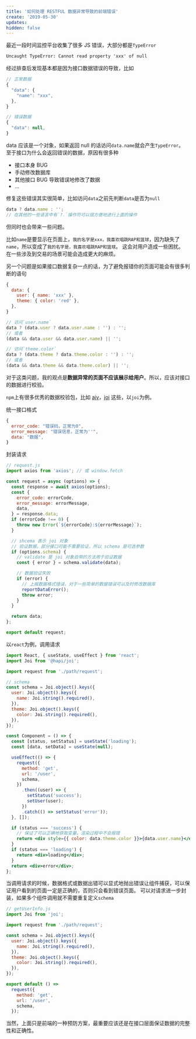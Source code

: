 ```yaml
---
title: '如何处理 RESTFUL 数据异常导致的前端错误'
create: '2019-05-30'
updates:
hidden: false
---
```


最近一段时间监控平台收集了很多 JS 错误，大部分都是`TypeError`

```txt
Uncaught TypeError: Cannot read property 'xxx' of null
```

经过排查后发现基本都是因为接口数据错误的导致，比如

```js
// 正常数据
{
  "data": {
    "name": "xxx",
  },
}

// 错误数据
{
  "data": null,
}
```

data 应该是一个对象，如果返回 null 的话访问`data.name`就会产生`TypeError`。
至于接口为什么会返回错误的数据，原因有很多种

- 接口本身 BUG
- 手动修改数据库
- 其他接口 BUG 导致错误地修改了数据
- ...

修复这些错误其实很简单，比如访问`data`之前先判断`data`是否为`null`

```js
data ? data.name : '';
// 在其他的一些语言中有`?.`操作符可以很方便地进行上面的操作
```

但同时也会带来一些问题。

比如`name`是要显示在页面上，`我的名字是xxx，我喜欢唱跳RAP和篮球`，因为缺失了`name`，所以变成了`我的名字是，我喜欢唱跳RAP和篮球`。
这会对用户造成一些困扰。
在一些涉及到交易的场景可能会造成更大的麻烦。

另一个问题是如果接口数据复杂一点的话，为了避免报错你的页面可能会有很多判断的语句

```js
{
  data: {
    user: { name: 'xxx' },
    theme: { color: 'red' },
  },
}

// 访问`user.name`
data ? (data.user ? data.user.name : '') : '';
// 或者
(data && data.user && data.user.name) || '';

// 访问`theme.color`
data ? (data.theme ? data.theme.color : '') : '';
// 或者
(data && data.theme && data.theme.color) || '';
```

对于这类问题，我的观点是**数据异常的页面不应该展示给用户**。所以，应该对接口的数据进行校验。

`npm`上有很多优秀的数据校验包，比如 [ajv](https://www.npmjs.com/package/ajv)，[joi](https://www.npmjs.com/package/@hapi/joi) 这些，以`joi`为例。

统一接口格式

```js
{
  error_code: "错误码，正常为0",
  error_message: "错误信息，正常为''",
  data: "数据",
}
```

封装请求

```js
// request.js
import axios from 'axios'; // 或 window.fetch

const request = async (options) => {
  const response = await axios(options);
  const {
    error_code: errorCode,
    error_message: errorMessage,
    data,
  } = response.data;
  if (errorCode !== 0) {
    throw new Error(`${errorCode}:${errorMessage}`);
  }

  // shcema 表示 joi 对象
  // 验证数据，部分接口可能不需要验证，所以 schema 是可选参数
  if (options.schema) {
    // validate 是 joi 对象自带的方法用于验证数据
    const { error } = schema.validate(data);

    // 数据验证失败
    if (error) {
      // 上报数据格式错误，对于一些简单的数据错误可以及时修改数据库
      reportDataError();
      throw error;
    }
  }

  return data;
};

export default request;
```

以`react`为例，调用请求

```jsx
import React, { useState, useEffect } from 'react';
import Joi from '@hapi/joi';

import request from './path/request';

// schema
const schema = Joi.object().keys({
  user: Joi.object().keys({
    name: Joi.string().required(),
  }),
  theme: Joi.object().keys({
    color: Joi.string().required(),
  }),
});

const Component = () => {
  const [status, setStatus] = useState('loading');
  const [data, setData] = useState(null);

  useEffect(() => {
    request({
      method: 'get',
      url: '/user',
      schema,
    })
      .then((user) => {
        setStatus('success');
        setUser(user);
      })
      .catch(() => setStatus('error'));
  }, []);

  if (status === 'success') {
    // 保证了可以正确地获取变量，渲染过程中不会报错
    return <div style={{ color: data.theme.color }}>{data.user.name}</duv>;
  }
  if (status === 'loading') {
    return <div>loading</div>;
  }
  return <div>error</div>;
};
```

当调用请求的时候，数据格式或数据出错可以显式地抛出错误让组件捕获，可以保证用户看到的页面一定是正确的，否则只会看到错误页面。
可以对请求进一步封装，如果多个组件调用就不需要重复定义`schema`

```js
// getUserInfo.js
import Joi from 'joi';

import request from './path/request';

const schema = Joi.object().keys({
  user: Joi.object().keys({
    name: Joi.string().required(),
  }),
  theme: Joi.object().keys({
    color: Joi.string().required(),
  }),
});

export default () =>
  request({
    method: 'get',
    url: '/user',
    schema,
  });
```

当然，上面只是前端的一种预防方案，最重要应该还是在接口层面保证数据的完整性和正确性。
